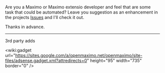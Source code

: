 Are you a Maximo or Maximo extensio developer and feel that are some task that could be automated? Leave you suggestion as an enhancement in the projects [Issues](http://code.google.com/p/maximoframework/issues/list) and I'll check it out.

Thanks in advance.


---

3rd party adds

&lt;wiki:gadget url="https://sites.google.com/a/openmaximo.net/openmaximo/site-files/adsense.gadget.xml?attredirects=0" height="95" width="735" border="0" /&gt;